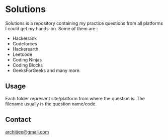 # Solutions

Solutions is a repository containing my practice questions from all platforms I could get my hands-on.
Some of them are : 
- Hackerrank
- Codeforces
- Hackerearth
- Leetcode
- Coding Ninjas
- Coding Blocks
- GeeksForGeeks
and many more.



## Usage
Each folder represent site/platform from where the question is. The filename usually is the question name/code.


## Contact
architjee@gmail.com
